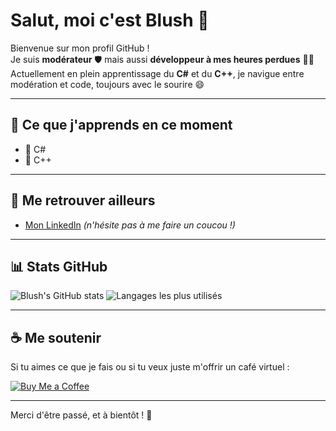 # Salut, moi c'est **Blush** 👋

Bienvenue sur mon profil GitHub !  
Je suis **modérateur** 🛡️ mais aussi **développeur à mes heures perdues** 👨‍💻  
Actuellement en plein apprentissage du **C#** et du **C++**, je navigue entre modération et code, toujours avec le sourire 😄

---

## 🧠 Ce que j'apprends en ce moment

- 🔹 C#
- 🔹 C++

---

## 🔗 Me retrouver ailleurs

- [Mon LinkedIn](https://www.linkedin.com/in/shakil-bouzid-887192243/) *(n'hésite pas à me faire un coucou !)*

---

## 📊 Stats GitHub

![Blush's GitHub stats](https://github-readme-stats.vercel.app/api?username=Blush&show_icons=true&theme=tokyonight)
![Langages les plus utilisés](https://github-readme-stats.vercel.app/api/top-langs/?username=Blush&layout=compact&theme=tokyonight)

---

## ☕ Me soutenir

Si tu aimes ce que je fais ou si tu veux juste m'offrir un café virtuel :

[![Buy Me a Coffee](https://img.shields.io/badge/Buy_Me_A_Coffee-FFDD00?style=for-the-badge&logo=buy-me-a-coffee&logoColor=black)](https://buymeacoffee.com/blushoff)

---

Merci d'être passé, et à bientôt ! 🚀
